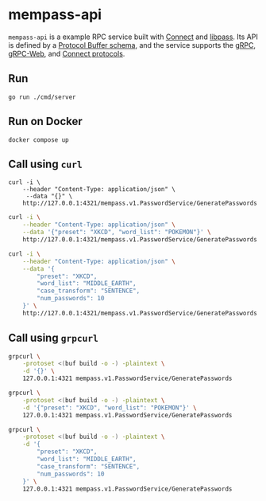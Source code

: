 # mempass-api

`mempass-api` is a example RPC service built with [Connect][connect] and [libpass][libpass]. Its API is defined by a [Protocol Buffer schema][schema], and the service
supports the [gRPC][grpc-protocol], [gRPC-Web][grpcweb-protocol], and [Connect protocols][connect-protocol].

## Run

```
go run ./cmd/server
```

## Run on Docker

```
docker compose up
```

## Call using `curl`

```
curl -i \
    --header "Content-Type: application/json" \
     --data "{}" \
    http://127.0.0.1:4321/mempass.v1.PasswordService/GeneratePasswords
```

```bash
curl -i \
    --header "Content-Type: application/json" \
    --data '{"preset": "XKCD", "word_list": "POKEMON"}' \
    http://127.0.0.1:4321/mempass.v1.PasswordService/GeneratePasswords
```

```bash
curl -i \
    --header "Content-Type: application/json" \
    --data '{
        "preset": "XKCD",
        "word_list": "MIDDLE_EARTH",
        "case_transform": "SENTENCE",
        "num_passwords": 10
    }' \
    http://127.0.0.1:4321/mempass.v1.PasswordService/GeneratePasswords
```

## Call using `grpcurl`

```bash
grpcurl \
    -protoset <(buf build -o -) -plaintext \
    -d '{}' \
    127.0.0.1:4321 mempass.v1.PasswordService/GeneratePasswords
```

```bash
grpcurl \
    -protoset <(buf build -o -) -plaintext \
    -d '{"preset": "XKCD", "word_list": "POKEMON"}' \
    127.0.0.1:4321 mempass.v1.PasswordService/GeneratePasswords
```

```bash
grpcurl \
    -protoset <(buf build -o -) -plaintext \
    -d '{
        "preset": "XKCD",
        "word_list": "MIDDLE_EARTH",
        "case_transform": "SENTENCE", 
        "num_passwords": 10
    }' \
    127.0.0.1:4321 mempass.v1.PasswordService/GeneratePasswords
```

[connect]: https://github.com/connectrpc/connect-go
[connect-protocol]: https://connectrpc.com/docs/protocol
[grpc-protocol]: https://github.com/grpc/grpc/blob/master/doc/PROTOCOL-HTTP2.md
[grpcweb-protocol]: https://github.com/grpc/grpc/blob/master/doc/PROTOCOL-WEB.md
[libpass]: https://github.com/eljamo/libpass
[schema]: https://github.com/eljamo/mempass-api/blob/main/proto/mempass/v1/mempass.proto